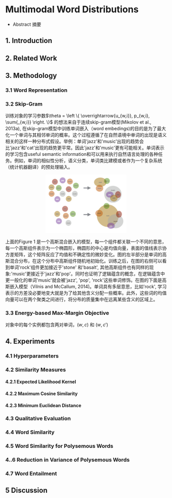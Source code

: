 
# Multimodal Word Distributions

* Abstract 摘要

## 1. Introduction
 

## 2. Related Work

## 3. Methodology

### 3.1 Word Representation

### 3.2 Skip-Gram
训练对象的学习参数$\theta = \left \{ \overrightarrow{u_{w,i}}, p_{w,i}, \sum{_{w,i}}  \right. \}$ 的想法来自于连续skip-gram模型(Mikolov et al., 2013a), 在skip-gram模型中训练单词嵌入（word embedings)的目的是为了最大化一个单词与其相邻单词的概率。这个过程遵循了在自然语境中单词的出现是语义相关的这样一种分布式假设。举例：单词'jazz'和'music'出现的趋势会比'jazz'和'cat'出现的趋势更平常。因此'jazz'和'music'更有可能相关。单词表示的学习包含useful semantic information和可以用来执行自然语言处理的各种任务。例如，单词的相似性分析，语义分类，单词类比建模或者作为一个复杂系统（统计机器翻译）的预处理输入。

<div align="center">
<img src="images/figure.png" height="50%" width="50%">
</div>


上面的Figure 1 是一个高斯混合嵌入的模型，每一个组件都关联一个不同的意思，每一个高斯组件表示为一个椭圆形，椭圆形的中心是均值向量，表面的值线表示协方差矩阵，这个矩阵反应了均值和不确定性的微妙变化。图的左半部分是单词的高斯混合分布，在这个分布中高斯组件随机地初始化。训练之后，在图的右侧可以看到单词'rock'组件更加接近于'stone' 和'basalt', 其他高斯组件也有同样的现象:'music'更接近于'jazz'和'pop'。同时也证明了逻辑蕴含的概念，在逻辑蕴含中更一般化的单词'music'就会被'jazz', 'pop', 'rock'这些单词修饰。在图的下面是高斯嵌入模型（Vilnis and McCallum, 2014)。单词具有多层意思，比如'rock', 学习表示的方差没必要地变大就是为了给其他含义分配一些概率。此外，这些词的均值向量可以在两个聚类之间进行，将分布的质量集中在远离某些含义的区域上。

### 3.3 Energy-based Max-Margin Objective
对象中的每个实例都包含两对单词，$\left ( w, c \right )$ 和 $\left (w, {c}' \right )$

## 4. Experiments

### 4.1 Hyperparameters

### 4.2 Similarity Measures

#### 4.2.1 Expected Likelihood Kernel

#### 4.2.2 Maximum Cosine Similarity

#### 4.2.3 Minimum Euclidean Distance

### 4.3 Qualitative Evaluation

### 4.4 Word Similarity

### 4.5 Word Similarity for Polysemous Words

### 4..6 Reduction in Variance of Polysemous Words

### 4.7 Word Entailment
 

## 5 Discussion

